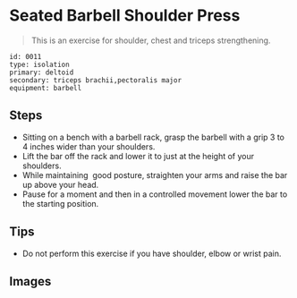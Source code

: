 # Seated Barbell Shoulder Press
> This is an exercise for shoulder, chest and triceps strengthening.

``` 
id: 0011 
type: isolation 
primary: deltoid 
secondary: triceps brachii,pectoralis major 
equipment: barbell 
``` 

## Steps

 - Sitting on a bench with a barbell rack, grasp the barbell with a grip 3 to 4 inches wider than your shoulders.
 - Lift the bar off the rack and lower it to just at the height of your shoulders.
 - While maintaining  good posture, straighten your arms and raise the bar up above your head.
 - Pause for a moment and then in a controlled movement lower the bar to the starting position.

## Tips

 - Do not perform this exercise if you have shoulder, elbow or wrist pain.

## Images


